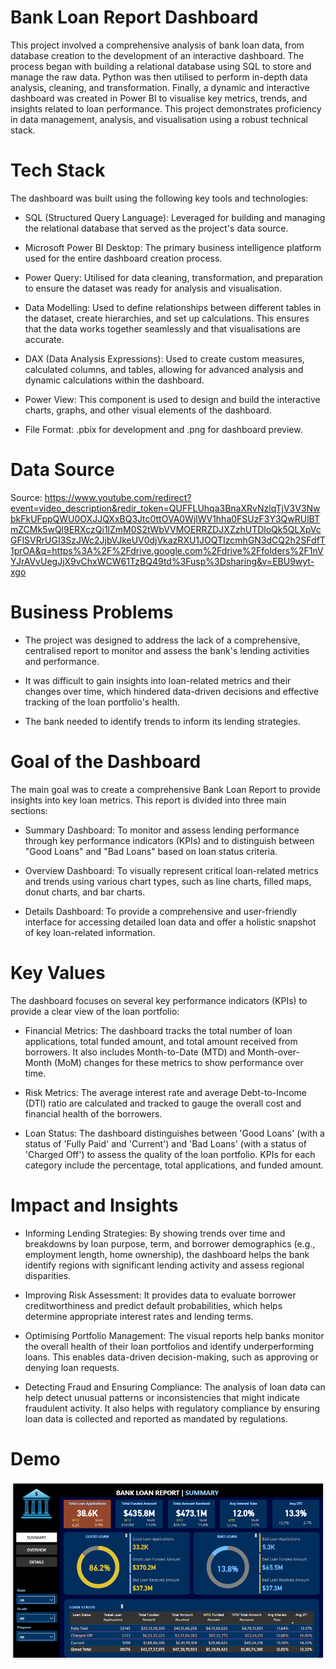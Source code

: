 # Bank Loan Report Dashboard

This project involved a comprehensive analysis of bank loan data, from database creation to the development of an interactive dashboard. The process began with building a relational database using SQL to store and manage the raw data. Python was then utilised to perform in-depth data analysis, cleaning, and transformation. Finally, a dynamic and interactive dashboard was created in Power BI to visualise key metrics, trends, and insights related to loan performance. This project demonstrates proficiency in data management, analysis, and visualisation using a robust technical stack.

# Tech Stack

The dashboard was built using the following key tools and technologies:

- SQL (Structured Query Language): Leveraged for building and managing the relational database that served as the project's data source.

- Microsoft Power BI Desktop: The primary business intelligence platform used for the entire dashboard creation process.

- Power Query: Utilised for data cleaning, transformation, and preparation to ensure the dataset was ready for analysis and visualisation.

- Data Modelling: Used to define relationships between different tables in the dataset, create hierarchies, and set up calculations. This ensures that the data works together seamlessly and that visualisations are accurate.

- DAX (Data Analysis Expressions): Used to create custom measures, calculated columns, and tables, allowing for advanced analysis and dynamic calculations within the dashboard.

- Power View: This component is used to design and build the interactive charts, graphs, and other visual elements of the dashboard.

- File Format: .pbix for development and .png for dashboard preview.

# Data Source
Source:
https://www.youtube.com/redirect?event=video_description&redir_token=QUFFLUhqa3BnaXRvNzlqTjV3V3NwbkFkUFppQWU0OXJJQXxBQ3Jtc0ttOVA0WjlWV1hha0FSUzF3Y3QwRUlBTmZCMk5wQl9ERXczQi1lZmM0S2tWbVVMOERRZDJXZzhUTDloQk5QLXpVcGFlSVRrUGI3SzJWc2JjbVJkeUV0djVkazRXU1JOQTIzcmhGN3dCQ2h2SFdfT1prOA&q=https%3A%2F%2Fdrive.google.com%2Fdrive%2Ffolders%2F1nVYJrAVvUegJjX9vChxWCW61TzBQ49td%3Fusp%3Dsharing&v=EBU9wyt-xgo



# Business Problems
- The project was designed to address the lack of a comprehensive, centralised report to monitor and assess the bank's lending activities and performance.

- It was difficult to gain insights into loan-related metrics and their changes over time, which hindered data-driven decisions and effective tracking of the loan portfolio's health.

- The bank needed to identify trends to inform its lending strategies.

# Goal of the Dashboard
The main goal was to create a comprehensive Bank Loan Report to provide insights into key loan metrics. This report is divided into three main sections:

- Summary Dashboard: To monitor and assess lending performance through key performance indicators (KPIs) and to distinguish between "Good Loans" and "Bad Loans" based on loan status criteria.

- Overview Dashboard: To visually represent critical loan-related metrics and trends using various chart types, such as line charts, filled maps, donut charts, and bar charts.

- Details Dashboard: To provide a comprehensive and user-friendly interface for accessing detailed loan data and offer a holistic snapshot of key loan-related information.

# Key Values
The dashboard focuses on several key performance indicators (KPIs) to provide a clear view of the loan portfolio:
- Financial Metrics: The dashboard tracks the total number of loan applications, total funded amount, and total amount received from borrowers. It also includes Month-to-Date (MTD) and Month-over-Month (MoM) changes for these metrics to show performance over time.

- Risk Metrics: The average interest rate and average Debt-to-Income (DTI) ratio are calculated and tracked to gauge the overall cost and financial health of the borrowers.

- Loan Status: The dashboard distinguishes between 'Good Loans' (with a status of 'Fully Paid' and 'Current') and 'Bad Loans' (with a status of 'Charged Off') to assess the quality of the loan portfolio. KPIs for each category include the percentage, total applications, and funded amount.

# Impact and Insights
- Informing Lending Strategies: By showing trends over time and breakdowns by loan purpose, term, and borrower demographics (e.g., employment length, home ownership), the dashboard helps the bank identify regions with significant lending activity and assess regional disparities.

- Improving Risk Assessment: It provides data to evaluate borrower creditworthiness and predict default probabilities, which helps determine appropriate interest rates and lending terms.

- Optimising Portfolio Management: The visual reports help banks monitor the overall health of their loan portfolios and identify underperforming loans. This enables data-driven decision-making, such as approving or denying loan requests.

- Detecting Fraud and Ensuring Compliance: The analysis of loan data can help detect unusual patterns or inconsistencies that might indicate fraudulent activity. It also helps with regulatory compliance by ensuring loan data is collected and reported as mandated by regulations.

# Demo 
![Bank Loan Report Summary](https://github.com/ShiwamMishra-0599k/Bank-Loan-Report/blob/main/Bank%20Loan%20Report%20Summary.png)


